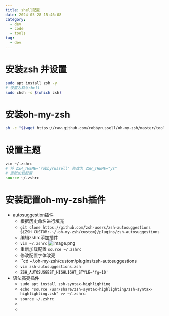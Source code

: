 ```yaml
---
title: shell配置
date: 2024-05-28 15:46:08
category:
  - dev
  - code
  - tools
tag:
  - dev
---
```

# 

# 安装zsh 并设置
```bash
sudo apt install zsh -y
# 设置为默认shell
sudo chsh -s $(which zsh)
```
# 安装oh-my-zsh
```bash
sh -c "$(wget https://raw.github.com/robbyrussell/oh-my-zsh/master/tools/install.sh -O -)"
```
# 设置主题
```bash
vim ~/.zshrc
# 将 ZSH_THEME="robbyrussell" 修改为 ZSH_THEME="ys"
# 重新加载配置
source ~/.zshrc
```
# 安装配置oh-my-zsh插件
- autosuggestion插件
	- 根据历史命名进行填充
	- `git clone https://github.com/zsh-users/zsh-autosuggestions ${ZSH_CUSTOM:-~/.oh-my-zsh/custom}/plugins/zsh-autosuggestions`
	- 编辑zshrc添加插件
	- `vim ~/.zshrc`  ![image.png](http://doc.lideshan.top/media/202405/2024-05-31_105016_5585980.6764067161679452.png)
	- 重新加载配置 `source ~/.zshrc`
	- 修改配置字体改亮
	- ``cd ~/.oh-my-zsh/custom/plugins/zsh-autosuggestions
	- `vim zsh-autosuggestions.zsh`
	- `ZSH_AUTOSUGGEST_HIGHLIGHT_STYLE='fg=10'`
- 语法高亮插件
	- ``sudo apt install zsh-syntax-highlighting``
	- ``echo "source /usr/share/zsh-syntax-highlighting/zsh-syntax-highlighting.zsh" >> ~/.zshrc``
	- ``source ~/.zshrc``
	- 
	- 